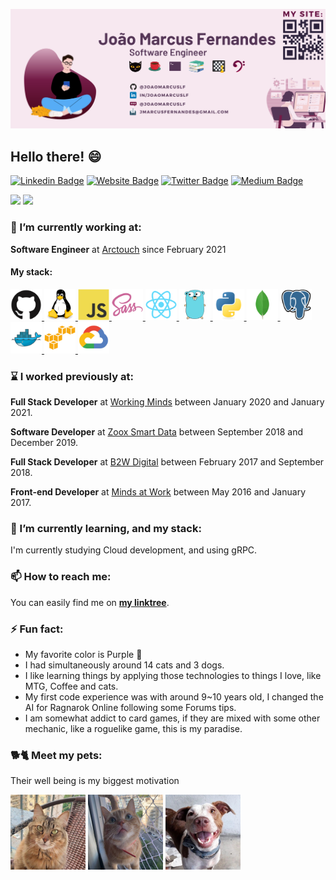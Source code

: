 ![capa github](https://github.com/joaomarcuslf/joaomarcuslf/blob/main/capa_perfil.png)

## Hello there! :smile:

[![Linkedin Badge](https://img.shields.io/badge/-LinkedIn-0e76a8?style=flat-square&logo=Linkedin&logoColor=white)](https://www.linkedin.com/in/jo%C3%A3o-marcus-fernandes-4b8814ba)
[![Website Badge](https://img.shields.io/badge/Website-3b5998?style=flat-square&logo=google-chrome&logoColor=white)](http://joaomarcuslf.com)
[![Twitter Badge](https://img.shields.io/badge/-Twitter-00acee?style=flat-square&logo=Twitter&logoColor=white)](https://twitter.com/joaomarcuslf)
[![Medium Badge](https://img.shields.io/badge/medium-%2312100E.svg?&style=for-square&logo=medium&logoColor=white)](https://medium.com/@joaomarcuslf)

<p>
  <img height="160em" src="https://github-readme-stats.vercel.app//api?username=joaomarcuslf&show_icons=true&hide_border=true&&count_private=true&include_all_commits=true&h&theme=buefy" />
  <img height="160em" src="https://github-readme-stats.vercel.app/api/top-langs/?username=joaomarcuslf&theme=buefy&show_icons=true&hide_border=true&layout=compact&langs_count=6&hide=html,vue,jupyter notebook"/>
</p>


### :telescope: I’m currently working at:

**Software Engineer** at [Arctouch](https://arctouch.com/) since February 2021

#### My stack:

<a href="https://github.com/joaomarcuslf?tab=repositories">
  <img src="https://raw.githubusercontent.com/devicons/devicon/master/icons/github/github-original.svg" alt="icon for github" width="50" height="50" style="max-width:100%;"></img>
</a>

<a href="https://github.com/joaomarcuslf?tab=repositories">
  <img src="https://raw.githubusercontent.com/devicons/devicon/master/icons/linux/linux-original.svg" alt="icon for linux" width="50" height="50" style="max-width:100%;"></img>
</a>

<a href="https://github.com/joaomarcuslf?tab=repositories&q=&type=&language=javascript">
  <img src="https://raw.githubusercontent.com/devicons/devicon/master/icons/javascript/javascript-original.svg" alt="icon for javascript" width="50" height="50" style="max-width:100%;"></img>
</a>

<a href="https://github.com/joaomarcuslf?tab=repositories&q=&type=&language=css">
  <img src="https://raw.githubusercontent.com/devicons/devicon/master/icons/sass/sass-original.svg" alt="icon for sass" width="50" height="50" style="max-width:100%;"></img>
</a>

<a href="https://github.com/joaomarcuslf?tab=repositories&q=&type=&language=react">
  <img src="https://raw.githubusercontent.com/devicons/devicon/master/icons/react/react-original.svg" alt="icon for react" width="50" height="50" style="max-width:100%;"></img>
</a>

<a href="https://github.com/joaomarcuslf?tab=repositories&q=&type=&language=go">
  <img src="https://raw.githubusercontent.com/devicons/devicon/master/icons/go/go-original.svg" alt="icon for go" width="50" height="50" style="max-width:100%;"></img>
</a>

<a href="https://github.com/joaomarcuslf?tab=repositories&q=&type=&language=python">
  <img src="https://raw.githubusercontent.com/devicons/devicon/master/icons/python/python-original.svg" alt="icon for python" width="50" height="50" style="max-width:100%;"></img>
</a>

<a href="https://github.com/joaomarcuslf?tab=repositories">
  <img src="https://raw.githubusercontent.com/devicons/devicon/master/icons/mongodb/mongodb-original.svg" alt="icon for mongodb" width="50" height="50" style="max-width:100%;"></img>
</a>

<a href="https://github.com/joaomarcuslf?tab=repositories">
  <img src="https://raw.githubusercontent.com/devicons/devicon/master/icons/postgresql/postgresql-original.svg" alt="icon for postgresql" width="50" height="50" style="max-width:100%;"></img>
</a>

<a href="https://github.com/joaomarcuslf?tab=repositories">
  <img src="https://raw.githubusercontent.com/devicons/devicon/master/icons/docker/docker-original.svg" alt="icon for docker" width="50" height="50" style="max-width:100%;"></img>
</a>

<a href="https://github.com/joaomarcuslf?tab=repositories">
  <img src="https://raw.githubusercontent.com/devicons/devicon/master/icons/amazonwebservices/amazonwebservices-original.svg" alt="icon for amazonwebservices" width="50" height="50" style="max-width:100%;"></img>
</a>

<a href="https://github.com/joaomarcuslf?tab=repositories">
  <img src="https://raw.githubusercontent.com/devicons/devicon/master/icons/googlecloud/googlecloud-original.svg" alt="icon for googlecloud" width="50" height="50" style="max-width:100%;"></img>
</a>


### :hourglass: I worked previously at:

**Full Stack Developer** at [Working Minds](http://www.wkm.com.br/) between January 2020 and January 2021.

**Software Developer** at [Zoox Smart Data](https://zooxsmart.com/en/) between September 2018 and December 2019.

**Full Stack Developer** at [B2W Digital](https://carreiras.b2w.io/) between February 2017 and September 2018.

**Front-end Developer** at [Minds at Work](http://www.mindsatwork.com.br/) between May 2016 and January 2017.

### :seedling: I’m currently learning, and my stack:

I'm currently studying Cloud development, and using gRPC.

### :mailbox: How to reach me:

You can easily find me on **[my linktree](https://linktr.ee/joaomarcuslf)**.

### :zap: Fun fact:

- My favorite color is Purple 💜
- I had simultaneously around 14 cats and 3 dogs.
- I like learning things by applying those technologies to things I love, like MTG, Coffee and cats.
- My first code experience was with around 9~10 years old, I changed the AI for Ragnarok Online following some Forums tips.
- I am somewhat addict to card games, if they are mixed with some other mechanic, like a roguelike game, this is my paradise.

### :dog2::cat2: Meet my pets:

Their well being is my biggest motivation

<img src="https://github.com/joaomarcuslf/joaomarcuslf/blob/main/lara.jpg" alt="picture for lara" width="120" height="120" style="max-width:100%;"></img>
<img src="https://github.com/joaomarcuslf/joaomarcuslf/blob/main/cindy.jpg" alt="picture for cindy" width="120" height="120" style="max-width:100%;"></img>
<img src="https://github.com/joaomarcuslf/joaomarcuslf/blob/main/nissa.jpg" alt="picture for nissa" width="120" height="120" style="max-width:100%;"></img>
